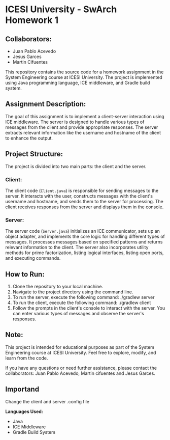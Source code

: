 # ICESI University - SwArch Homework 1

## Collaborators:
- Juan Pablo Acevedo
- Jesus Garces
- Martin Cifuentes

This repository contains the source code for a homework assignment in the System Engineering course at ICESI University. The project is implemented using Java programming language, ICE middleware, and Gradle build system.

## Assignment Description:
The goal of this assignment is to implement a client-server interaction using ICE middleware. The server is designed to handle various types of messages from the client and provide appropriate responses. The server extracts relevant information like the username and hostname of the client to enhance the output.

## Project Structure:
The project is divided into two main parts: the client and the server.

### Client:
The client code (`Client.java`) is responsible for sending messages to the server. It interacts with the user, constructs messages with the client's username and hostname, and sends them to the server for processing. The client receives responses from the server and displays them in the console.

### Server:
The server code (`Server.java`) initializes an ICE communicator, sets up an object adapter, and implements the core logic for handling different types of messages. It processes messages based on specified patterns and returns relevant information to the client. The server also incorporates utility methods for prime factorization, listing logical interfaces, listing open ports, and executing commands.

## How to Run:
1. Clone the repository to your local machine.
2. Navigate to the project directory using the command line.
3. To run the server, execute the following command: ./gradlew server
4. To run the client, execute the following command: ./gradlew client
5. Follow the prompts in the client's console to interact with the server. You can enter various types of messages and observe the server's responses.

## Note:
This project is intended for educational purposes as part of the System Engineering course at ICESI University. Feel free to explore, modify, and learn from the code.

If you have any questions or need further assistance, please contact the collaborators: Juan Pablo Acevedo, Martin cifuentes and Jesus Garces.

## Importand
Change the client and server .config file

**Languages Used:**
- Java
- ICE Middleware
- Gradle Build System
